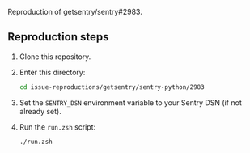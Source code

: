 Reproduction of getsentry/sentry#2983.

## Reproduction steps

1. Clone this repository.
2. Enter this directory:

   ```zsh
   cd issue-reproductions/getsentry/sentry-python/2983
   ```

3. Set the `SENTRY_DSN` environment variable to your Sentry DSN (if not already set).
4. Run the `run.zsh` script:

   ```zsh
   ./run.zsh
   ```
